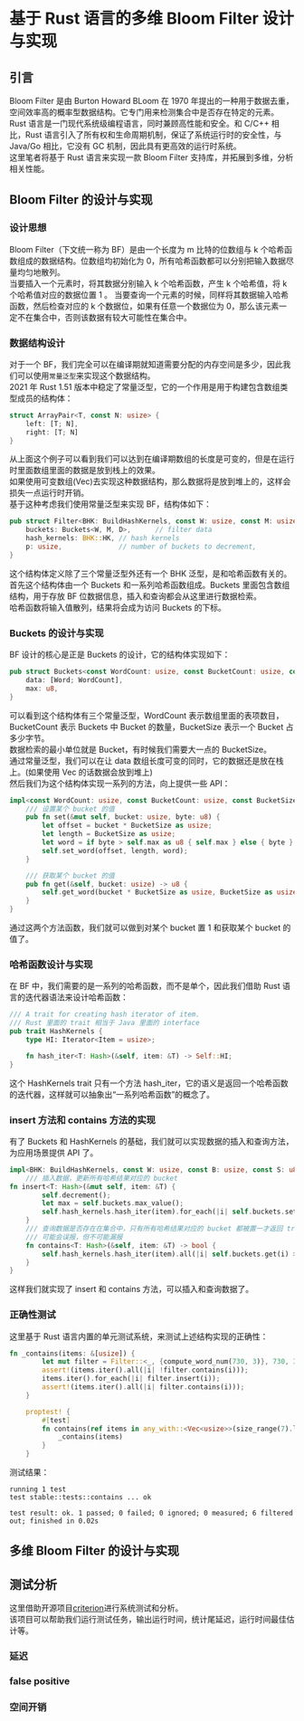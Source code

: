 # 基于 Rust 语言的多维 Bloom Filter 设计与实现

## 引言
Bloom Filter 是由 Burton Howard BLoom 在 1970 年提出的一种用于数据去重，空间效率高的概率型数据结构。它专门用来检测集合中是否存在特定的元素。  
Rust 语言是一门现代系统级编程语言，同时兼顾高性能和安全。和 C/C++ 相比，Rust 语言引入了所有权和生命周期机制，保证了系统运行时的安全性，与 Java/Go 相比，它没有 GC 机制，因此具有更高效的运行时系统。  
这里笔者将基于 Rust 语言来实现一款 Bloom Filter 支持库，并拓展到多维，分析相关性能。  

## Bloom Filter 的设计与实现
### 设计思想
Bloom Filter（下文统一称为 BF）是由一个长度为 m 比特的位数组与 k 个哈希函数组成的数据结构。位数组均初始化为 0，所有哈希函数都可以分别把输入数据尽量均匀地散列。  
当要插入一个元素时，将其数据分别输入 k 个哈希函数，产生 k 个哈希值，将 k 个哈希值对应的数据位置 1 。
当要查询一个元素的时候，同样将其数据输入哈希函数，然后检查对应的 k 个数据位，如果有任意一个数据位为 0，那么该元素一定不在集合中，否则该数据有较大可能性在集合中。  
### 数据结构设计
对于一个 BF，我们完全可以在编译期就知道需要分配的内存空间是多少，因此我们可以使用`常量泛型`来实现这个数据结构。  
2021 年 Rust 1.51 版本中稳定了常量泛型，它的一个作用是用于构建包含数组类型成员的结构体：  
```Rust
struct ArrayPair<T, const N: usize> {
    left: [T; N],
    right: [T; N]
}
```

从上面这个例子可以看到我们可以达到在编译期数组的长度是可变的，但是在运行时里面数组里面的数据是放到栈上的效果。  
如果使用可变数组(Vec<T>)去实现这种数据结构，那么数据将是放到堆上的，这样会损失一点运行时开销。  
基于这种考虑我们使用常量泛型来实现 BF，结构体如下：  
```Rust
pub struct Filter<BHK: BuildHashKernels, const W: usize, const M: usize, const D: u8> {
    buckets: Buckets<W, M, D>,      // filter data
    hash_kernels: BHK::HK, // hash kernels
    p: usize,              // number of buckets to decrement,
}
```
这个结构体定义除了三个常量泛型外还有一个 BHK 泛型，是和哈希函数有关的。  
首先这个结构体由一个 Buckets 和一系列哈希函数组成。Buckets 里面包含数组结构，用于存放 BF 位数据信息，插入和查询都会从这里进行数据检索。  
哈希函数将输入值散列，结果将会成为访问 Buckets 的下标。  

### Buckets 的设计与实现
BF 设计的核心是正是 Buckets 的设计，它的结构体实现如下：  
```Rust
pub struct Buckets<const WordCount: usize, const BucketCount: usize, const BucketSize: u8> {
    data: [Word; WordCount],
    max: u8,
}
```
可以看到这个结构体有三个常量泛型，WordCount 表示数组里面的表项数目，BucketCount 表示 Buckets 中 Bucket 的数量，BucketSize 表示一个 Bucket 占多少字节。  
数据检索的最小单位就是 Bucket，有时候我们需要大一点的 BucketSize。  
通过常量泛型，我们可以在让 data 数组长度可变的同时，它的数据还是放在栈上。(如果使用 Vec<T> 的话数据会放到堆上)  
然后我们为这个结构体实现一系列的方法，向上提供一些 API：  
```Rust
impl<const WordCount: usize, const BucketCount: usize, const BucketSize: u8> Buckets<WordCount, BucketCount, BucketSize> {
    /// 设置某个 bucket 的值
    pub fn set(&mut self, bucket: usize, byte: u8) {
        let offset = bucket * BucketSize as usize;
        let length = BucketSize as usize;
        let word = if byte > self.max as u8 { self.max } else { byte } as Word;
        self.set_word(offset, length, word);
    }

    /// 获取某个 bucket 的值
    pub fn get(&self, bucket: usize) -> u8 {
        self.get_word(bucket * BucketSize as usize, BucketSize as usize) as u8
    }
}
```
通过这两个方法函数，我们就可以做到对某个 bucket 置 1 和获取某个 bucket 的值了。  

### 哈希函数设计与实现
在 BF 中，我们需要的是一系列的哈希函数，而不是单个，因此我们借助 Rust 语言的迭代器语法来设计哈希函数：  
```Rust
/// A trait for creating hash iterator of item.
/// Rust 里面的 trait 相当于 Java 里面的 interface
pub trait HashKernels {
    type HI: Iterator<Item = usize>;

    fn hash_iter<T: Hash>(&self, item: &T) -> Self::HI;
}
```
这个 HashKernels trait 只有一个方法 hash_iter，它的语义是返回一个哈希函数的迭代器，这样就可以抽象出“一系列哈希函数”的概念了。  

### insert 方法和 contains 方法的实现
有了 Buckets 和 HashKernels 的基础，我们就可以实现数据的插入和查询方法，为应用场景提供 API 了。  
```Rust
impl<BHK: BuildHashKernels, const W: usize, const B: usize, const S: u8> BloomFilter for Filter<BHK, W, B, S> {
    /// 插入数据，更新所有哈希结果对应的 bucket
fn insert<T: Hash>(&mut self, item: &T) {
        self.decrement();
        let max = self.buckets.max_value();
        self.hash_kernels.hash_iter(item).for_each(|i| self.buckets.set(i, max))
    }
    /// 查询数据是否存在在集合中，只有所有哈希结果对应的 bucket 都被置一才返回 true
    /// 可能会误报，但不可能漏报
    fn contains<T: Hash>(&self, item: &T) -> bool {
        self.hash_kernels.hash_iter(item).all(|i| self.buckets.get(i) > 0)
    }
}
```
这样我们就实现了 insert 和 contains 方法，可以插入和查询数据了。  

### 正确性测试
这里基于 Rust 语言内置的单元测试系统，来测试上述结构实现的正确性：  
```Rust
fn _contains(items: &[usize]) {
        let mut filter = Filter::<_, {compute_word_num(730, 3)}, 730, 3>::new(0.03, DefaultBuildHashKernels::new(random(), RandomState::new()));
        assert!(items.iter().all(|i| !filter.contains(i)));
        items.iter().for_each(|i| filter.insert(i));
        assert!(items.iter().all(|i| filter.contains(i)));
    }

    proptest! {
        #[test]
        fn contains(ref items in any_with::<Vec<usize>>(size_range(7).lift())) {
            _contains(items)
        }
    }
```
测试结果：  
```
running 1 test
test stable::tests::contains ... ok

test result: ok. 1 passed; 0 failed; 0 ignored; 0 measured; 6 filtered out; finished in 0.02s
```

## 多维 Bloom Filter 的设计与实现

## 测试分析
这里借助开源项目[criterion](https://github.com/bheisler/criterion.rs)进行系统测试和分析。  
该项目可以帮助我们运行测试任务，输出运行时间，统计尾延迟，运行时间最佳估计等。  
### 延迟
### false positive
### 空间开销